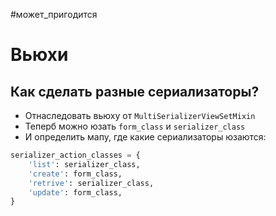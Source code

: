 #может_пригодится

# Вьюхи

## Как сделать разные сериализаторы?

- Отнаследовать вьюху от `MultiSerializerViewSetMixin`
- Теперб можно юзать `form_class` и `serializer_class`
- И определить мапу, где какие сериализаторы юзаются:

```python
serializer_action_classes = {
    'list': serializer_class,
    'create': form_class,
    'retrive': serializer_class,
    'update': form_class,
}
```


